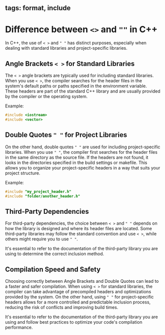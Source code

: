 tags: format, include
---

# Difference between `<>` and `""` in C++

In C++, the use of `< >` and `" "` has distinct purposes, especially when dealing with standard libraries and project-specific libraries.

## Angle Brackets `< >` for Standard Libraries

The `< >` angle brackets are typically used for including standard libraries. When you use `< >`, the compiler searches for the header files in the system's default paths or paths specified in the environment variable. These headers are part of the standard C++ library and are usually provided by the compiler or the operating system.

Example:
```cpp
#include <iostream>
#include <vector>
```

## Double Quotes `" "` for Project Libraries

On the other hand, double quotes `" "` are used for including project-specific libraries. When you use `" "`, the compiler first searches for the header files in the same directory as the source file. If the headers are not found, it looks in the directories specified in the build settings or makefile. This allows you to organize your project-specific headers in a way that suits your project structure.

Example:
```cpp
#include "my_project_header.h"
#include "folder/another_header.h"
```

## Third-Party Dependencies

For third-party dependencies, the choice between `< >` and `" "` depends on how the library is designed and where its header files are located. Some third-party libraries may follow the standard convention and use `< >`, while others might require you to use `" "`.

It's essential to refer to the documentation of the third-party library you are using to determine the correct inclusion method.

## Compilation Speed and Safety

Choosing correctly between Angle Brackets and Double Quotes can lead to a faster and safer compilation. When using `< >` for standard libraries, the compiler can take advantage of precompiled headers and optimizations provided by the system. On the other hand, using `" "` for project-specific headers allows for a more controlled and predictable inclusion process, reducing the risk of conflicts and improving build times.

It's essential to refer to the documentation of the third-party library you are using and follow best practices to optimize your code's compilation performance.

